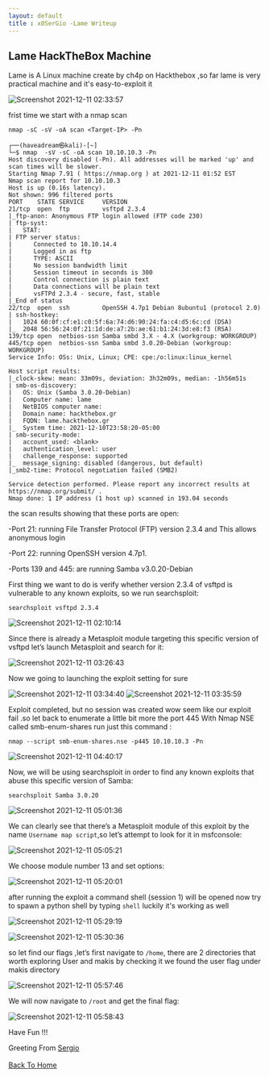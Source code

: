 ```yaml
---
layout: default
title : x0SerGio -Lame Writeup
---
```

## **Lame HackTheBox Machine**

Lame is A Linux machine create by ch4p on Hackthebox ,so far lame is very practical machine and  it's  easy-to-exploit it 

![Screenshot 2021-12-11 02:33:57](https://user-images.githubusercontent.com/93042298/145665443-754867cb-96b3-4a7e-81bd-27b5ff8d25fb.png)

frist time  we start with a nmap scan 
 
 ```nmap -sC -sV -oA scan <Target-IP> -Pn```

```
┌──(haveadream㉿kali)-[~]
└─$ nmap  -sV -sC -oA scan 10.10.10.3 -Pn
Host discovery disabled (-Pn). All addresses will be marked 'up' and scan times will be slower.
Starting Nmap 7.91 ( https://nmap.org ) at 2021-12-11 01:52 EST
Nmap scan report for 10.10.10.3
Host is up (0.16s latency).
Not shown: 996 filtered ports
PORT    STATE SERVICE     VERSION
21/tcp  open  ftp         vsftpd 2.3.4
|_ftp-anon: Anonymous FTP login allowed (FTP code 230)
| ftp-syst: 
|   STAT: 
| FTP server status:
|      Connected to 10.10.14.4
|      Logged in as ftp
|      TYPE: ASCII
|      No session bandwidth limit
|      Session timeout in seconds is 300
|      Control connection is plain text
|      Data connections will be plain text
|      vsFTPd 2.3.4 - secure, fast, stable
|_End of status
22/tcp  open  ssh         OpenSSH 4.7p1 Debian 8ubuntu1 (protocol 2.0)
| ssh-hostkey: 
|   1024 60:0f:cf:e1:c0:5f:6a:74:d6:90:24:fa:c4:d5:6c:cd (DSA)
|_  2048 56:56:24:0f:21:1d:de:a7:2b:ae:61:b1:24:3d:e8:f3 (RSA)
139/tcp open  netbios-ssn Samba smbd 3.X - 4.X (workgroup: WORKGROUP)
445/tcp open  netbios-ssn Samba smbd 3.0.20-Debian (workgroup: WORKGROUP)
Service Info: OSs: Unix, Linux; CPE: cpe:/o:linux:linux_kernel

Host script results:
|_clock-skew: mean: 33m09s, deviation: 3h32m09s, median: -1h56m51s
| smb-os-discovery: 
|   OS: Unix (Samba 3.0.20-Debian)
|   Computer name: lame
|   NetBIOS computer name: 
|   Domain name: hackthebox.gr
|   FQDN: lame.hackthebox.gr
|_  System time: 2021-12-10T23:58:20-05:00
| smb-security-mode: 
|   account_used: <blank>
|   authentication_level: user
|   challenge_response: supported
|_  message_signing: disabled (dangerous, but default)
|_smb2-time: Protocol negotiation failed (SMB2)

Service detection performed. Please report any incorrect results at https://nmap.org/submit/ .
Nmap done: 1 IP address (1 host up) scanned in 193.04 seconds

```

the scan results showing that these ports are open:

-Port 21: running File Transfer Protocol (FTP) version 2.3.4 and This allows anonymous login 

-Port 22: running OpenSSH version 4.7p1.

-Ports 139 and 445: are running Samba v3.0.20-Debian

First thing we want to do is verify whether version 2.3.4 of vsftpd is vulnerable to any known exploits, so we run searchsploit:

`searchsploit vsftpd 2.3.4`

![Screenshot 2021-12-11 02:10:14](https://user-images.githubusercontent.com/93042298/145666560-c33140d5-0c3a-4940-b98c-3e6aa2909d60.png)

Since there is already a Metasploit module targeting this specific version of vsftpd let’s launch Metasploit and search for it:

![Screenshot 2021-12-11 03:26:43](https://user-images.githubusercontent.com/93042298/145667131-5017a041-7c86-4d4c-ada6-9cec9a9ffc85.png)

Now we going to launching the exploit setting for sure 

![Screenshot 2021-12-11 03:34:40](https://user-images.githubusercontent.com/93042298/145667320-6fa5b06a-1428-4d62-ade4-961a752ad463.png)
![Screenshot 2021-12-11 03:35:59](https://user-images.githubusercontent.com/93042298/145667328-d0fe64d9-25d1-4b6b-b825-1d28073d9462.png)

Exploit completed, but no session was created wow seem like our exploit fail .so let back to enumerate a little bit more the port 445 With Nmap NSE called smb-enum-shares 
run just this command :

`nmap --script smb-enum-shares.nse -p445 10.10.10.3 -Pn`

![Screenshot 2021-12-11 04:40:17](https://user-images.githubusercontent.com/93042298/145668865-64206f83-f519-4c40-9738-d80c1f19daf2.png)

Now, we will be using searchsploit in order to find any known exploits that abuse this specific version of Samba:

`searchsploit Samba 3.0.20`

![Screenshot 2021-12-11 05:01:36](https://user-images.githubusercontent.com/93042298/145669360-d58da88f-6592-47f6-a9a8-661277d1e673.png)

We can clearly see that there’s a Metasploit module of this exploit by the name `Username map script`,so let’s attempt to look for it in msfconsole:

![Screenshot 2021-12-11 05:05:21](https://user-images.githubusercontent.com/93042298/145669506-796baf79-6066-4915-a423-2cf86ef254b7.png)

We choose module number 13 and set options:

![Screenshot 2021-12-11 05:20:01](https://user-images.githubusercontent.com/93042298/145669847-3ce9fa2f-3b6a-4c3f-a0d4-23be7a38aaa5.png)

after running the exploit a command shell (session 1) will be opened now try to spawn a python shell by typing `shell` luckily it's working as well

![Screenshot 2021-12-11 05:29:19](https://user-images.githubusercontent.com/93042298/145670158-061e1ef7-1b80-43c0-ac88-6a4d1c6a8d46.png)

![Screenshot 2021-12-11 05:30:36](https://user-images.githubusercontent.com/93042298/145670450-f67c682a-721f-453f-bcce-fd8e657cf1c8.png)

so let find our flags ,let’s first navigate to `/home`, there are 2 directories that worth exploring User and makis by checking it we found the user flag under makis directory

![Screenshot 2021-12-11 05:57:46](https://user-images.githubusercontent.com/93042298/145670929-747a57a9-08ab-4e8e-8a43-0a449872dd46.png)

We will now navigate to `/root` and get the final flag:

![Screenshot 2021-12-11 05:58:43](https://user-images.githubusercontent.com/93042298/145671044-5a39f94c-cc39-419b-a477-861b34da4f66.png)


Have Fun !!!

Greeting From [Sergio](https://twitter.com/x0sergi)
<br> <br>
[Back To Home](../index.md)
<br>



